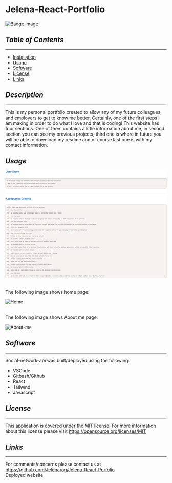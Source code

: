 # **Jelena-React-Portfolio**
![Badge image](https://img.shields.io/badge/license-MIT-green)


## *Table of Contents*
 ___
  - [Installation](#description)
  - [Usage](#usage)
  - [Software](#software)
  - [License](#license)
  - [Links](#links)

## *Description*
___
This is my personal portfolio created to allow any of my future colleagues, and employers to get to know me better. Certainly, one of the first steps I am making in order to do what I love and that is coding! This website has four sections. One of them  contains a little information about me, in second section you can see my previous projects, third one is where in future you will be able to download my resume and of course last one is with my contact information.
## *Usage*
![User-story](././src/Images/User-story.png)

<br>
The following image shows home page:


![Home](/Jelena-React-Porfolio/src/Images/Home-page-portfolio.png)

<br>
The following image shows About me page:


![About-me](/Jelena-React-Porfolio/src/Images/About-me.png)

## *Software*
___
Social-network-api was built/deployed using the following:
- VSCode
- Gitbash/Github
- React
- Tailwind
- Javascript

## *License*
___
This application is covered under the MIT license.
For more information about this license please visit https://opensource.org/licenses/MIT

## *Links*
___
For comments/concerns please contact us at https://github.com/Jelenarog/Jelena-React-Porfolio </br>
Deployed website


